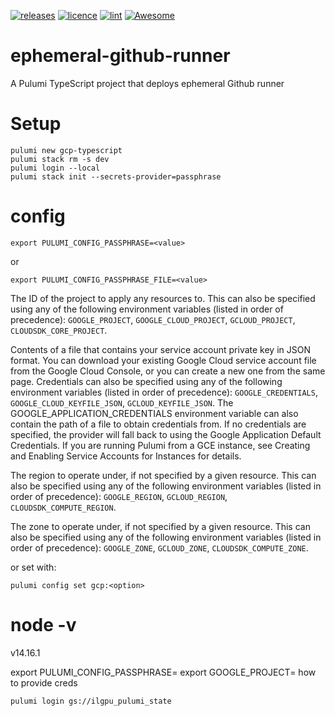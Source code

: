 [![releases](https://badgen.net/github/releases/pavlovic-ivan/ephemeral-github-runner?icon=github&color=orange)](https://github.com/pavlovic-ivan/ephemeral-github-runner/releases)
[![licence](https://badgen.net/github/license/pavlovic-ivan/ephemeral-github-runner?icon=github)](https://github.com/pavlovic-ivan/ephemeral-github-runner/blob/main/LICENSE.md)
[![lint](https://badgen.net/github/checks/pavlovic-ivan/ephemeral-github-runner/main/lint?icon=github)](https://github.com/pavlovic-ivan/ephemeral-github-runner/blob/main/LICENSE.md)
[![Awesome](https://awesome.re/badge.svg)](https://awesome.re)

# ephemeral-github-runner
A Pulumi TypeScript project that deploys ephemeral Github runner

# Setup
```
pulumi new gcp-typescript
pulumi stack rm -s dev
pulumi login --local
pulumi stack init --secrets-provider=passphrase
```

# config
```
export PULUMI_CONFIG_PASSPHRASE=<value>
```
or
```
export PULUMI_CONFIG_PASSPHRASE_FILE=<value>
```

The ID of the project to apply any resources to. This can also be specified using any of the following environment variables (listed in order of precedence): `GOOGLE_PROJECT`, `GOOGLE_CLOUD_PROJECT`, `GCLOUD_PROJECT`, `CLOUDSDK_CORE_PROJECT`.

Contents of a file that contains your service account private key in JSON format. You can download your existing Google Cloud service account file from the Google Cloud Console, or you can create a new one from the same page. Credentials can also be specified using any of the following environment variables (listed in order of precedence): `GOOGLE_CREDENTIALS`, `GOOGLE_CLOUD_KEYFILE_JSON`, `GCLOUD_KEYFILE_JSON`. The GOOGLE_APPLICATION_CREDENTIALS environment variable can also contain the path of a file to obtain credentials from. If no credentials are specified, the provider will fall back to using the Google Application Default Credentials. If you are running Pulumi from a GCE instance, see Creating and Enabling Service Accounts for Instances for details.

The region to operate under, if not specified by a given resource. This can also be specified using any of the following environment variables (listed in order of precedence): `GOOGLE_REGION`, `GCLOUD_REGION`, `CLOUDSDK_COMPUTE_REGION`.

The zone to operate under, if not specified by a given resource. This can also be specified using any of the following environment variables (listed in order of precedence): `GOOGLE_ZONE`, `GCLOUD_ZONE`, `CLOUDSDK_COMPUTE_ZONE`.

or set with:
```
pulumi config set gcp:<option>
```

# node -v
v14.16.1

export PULUMI_CONFIG_PASSPHRASE=
export GOOGLE_PROJECT=
how to provide creds

```
pulumi login gs://ilgpu_pulumi_state
```